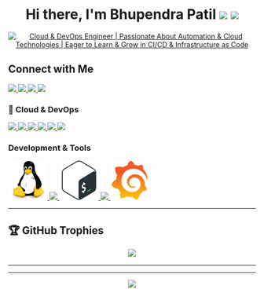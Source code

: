 <h1 align="center">
  Hi there, I'm Bhupendra Patil 
  <img src="https://media.giphy.com/media/hvRJCLFzcasrR4ia7z/giphy.gif" width="50px"> 
  <img src="https://github.com/NucleusCloudX/NucleusCloudX/blob/main/Screenshot%202025-02-25%20032659.png?raw=true" width="100">
</h1>


<p align="center">
  <a href="https://github.com/NucleusCloudX">
    <img src="https://github.com/NucleusCloudX/NucleusCloudX/blob/main/Cloud%20%26%20DevOps%20Engineer%20%20Passionate%20About%20Automation%20%26%20Cloud%20Technologies%20%20Eager%20to%20Learn%20%26%20Grow%20in%20CICD%20%26%20Infrastructure%20as%20Code.png?raw=true" 
         alt="Cloud & DevOps Engineer | Passionate About Automation & Cloud Technologies | Eager to Learn & Grow in CI/CD & Infrastructure as Code" />
  </a>
</p>

## Connect with Me

<p float="left">
  <a href="https://www.linkedin.com/in/bhupendra-devops-engineer" >
    <img src="https://img.shields.io/badge/LinkedIn-%230077B5.svg?style=for-the-badge&logo=linkedin&logoColor=white" />
  </a>

  <a href="https://github.com/NucleusCloudX" >
    <img src="https://img.shields.io/badge/GitHub-%23181717.svg?style=for-the-badge&logo=github&logoColor=white" />
  </a>

  <a href="mailto:bhupendrapatil055@gmail.com">
    <img src="https://img.shields.io/badge/Email-D14836?style=for-the-badge&logo=gmail&logoColor=white" />
  </a>

  <a href="https://www.youtube.com/@NucleusCloudX" >
     <img src="https://img.shields.io/badge/YouTube-FF0000?style=for-the-badge&logo=youtube&logoColor=white" />
  </a>
</p>


### 🚀 **Cloud & DevOps**

<p float="left">
<a href="https://aws.amazon.com/" target="_blank" >
    <img src="https://raw.githubusercontent.com/itsksaurabh/itsksaurabh/master/assets/aws.gif"  height="75" />
  </a>


  <a href="https://kubernetes.io/" target="_blank">
    <img src="https://upload.wikimedia.org/wikipedia/commons/3/39/Kubernetes_logo_without_workmark.svg" height="80" />
  </a>

  <a href="https://www.docker.com/" target="_blank" >
    <img src="https://raw.githubusercontent.com/itsksaurabh/itsksaurabh/master/assets/docker.gif"  height="80" /> 
  </a>

  <a href="https://www.jenkins.io/" target="_blank">
    <img src="https://www.vectorlogo.zone/logos/jenkins/jenkins-icon.svg" height="80" />
  </a>

 <a href="https://docs.gitlab.com/ee/ci/" target="_blank" >
    <img src="https://raw.githubusercontent.com/itsksaurabh/itsksaurabh/master/assets/cicd.gif"  height="65" />
  </a>

  <a href="https://www.terraform.io/" target="_blank">
    <img src="https://www.vectorlogo.zone/logos/terraformio/terraformio-icon.svg" height="80" />
  </a>
</p>


###  **Development & Tools**  
<p float="left">
  <a href="https://www.linux.org/" target="_blank">
    <img src="https://raw.githubusercontent.com/devicons/devicon/master/icons/linux/linux-original.svg" height="80" />
  </a>

  <a href="https://www.python.org/" target="_blank">
    <img src="https://media1.giphy.com/media/KAq5w47R9rmTuvWOWa/giphy.gif" height="90" />
  </a>

  <a href="https://www.gnu.org/software/bash/" target="_blank">
    <img src="https://raw.githubusercontent.com/devicons/devicon/master/icons/bash/bash-original.svg" height="80" />
  </a>

  <a href="https://www.mysql.com/" target="_blank">
    <img src="https://www.vectorlogo.zone/logos/mysql/mysql-official.svg" height="80" />
  </a>

  <a href="https://grafana.com/" target="_blank">
    <img src="https://raw.githubusercontent.com/grafana/grafana/main/public/img/grafana_icon.svg" height="80" />
  </a>
</p>

---

## 🏆 **GitHub Trophies**  
<p align="center">
  <img src="https://github-profile-trophy.vercel.app/?username=NucleusCloudX&theme=radical&column=9&margin-w=8&margin-h=8" />
</p>

---
---
<p align="center">
  <a href="https://github.com/NucleusCloudX">
    <img src="https://github.com/NucleusCloudX/NucleusCloudX/blob/main/Screenshot%202025-02-25%20031604.png?raw=true" />
  </a>
</p>


